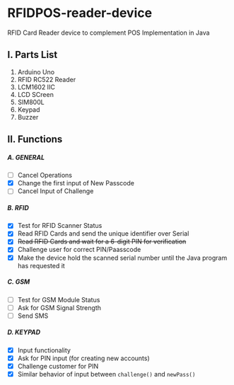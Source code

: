 # RFIDPOS-reader-device
RFID Card Reader device to complement POS Implementation in Java

## I. Parts List
1. Arduino Uno
2. RFID RC522 Reader
3. LCM1602 IIC
4. LCD SCreen
5. SIM800L
6. Keypad
7. Buzzer

## II. Functions
##### A. GENERAL
- [ ] Cancel Operations
- [x] Change the first input of New Passcode
- [ ] Cancel Input of Challenge

##### B. RFID
- [x] Test for RFID Scanner Status
- [x] Read RFID Cards and send the unique identifier over Serial
- [x] ~~Read RFID Cards and wait for a 6-digit PIN for verification~~
- [x] Challenge user for correct PIN/Paasscode
- [x] Make the device hold the scanned serial number until the Java program has requested it

##### C. GSM
- [ ] Test for GSM Module Status
- [ ] Ask for GSM Signal Strength
- [ ] Send SMS

##### D. KEYPAD
- [x] Input functionality
- [x] Ask for PIN input (for creating new accounts)
- [x] Challenge customer for PIN
- [x] Similar behavior of input between `challenge()` and `newPass()`
